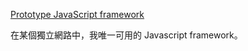 [Prototype JavaScript framework](http://www.prototypejs.org/)

在某個獨立網路中，我唯一可用的 Javascript framework。

